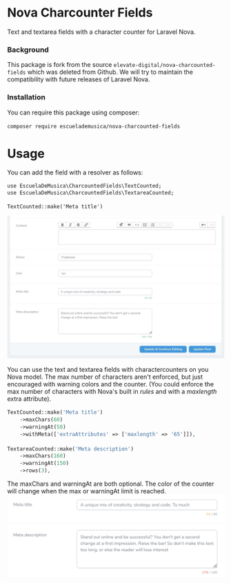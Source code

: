 # Nova Charcounter Fields

Text and textarea fields with a character counter for Laravel Nova.

### Background

This package is fork from the source `elevate-digital/nova-charcounted-fields` which was deleted from Github. We will try to maintain the compatibility with future releases of Laravel Nova.

### Installation

You can require this package using composer:

`composer require escuelademusica/nova-charcounted-fields`

# Usage

You can add the field with a resolver as follows:

```
use EscuelaDeMusica\CharcountedFields\TextCounted;
use EscuelaDeMusica\CharcountedFields\TextareaCounted;

TextCounted::make('Meta title')
```

![Image of character counter](docs/screenshot.jpg)

You can use the text and textarea fields with charactercounters on you Nova model. The max number of characters aren't enforced, but just encouraged with warning colors and the counter. (You could enforce the max number of characters with Nova's built in _rules_ and with a _maxlength_ extra attribute).

```php
TextCounted::make('Meta title')
    ->maxChars(60)
    ->warningAt(50)
    ->withMeta(['extraAttributes' => ['maxlength' => '65']]),

TextareaCounted::make('Meta description')
    ->maxChars(160)
    ->warningAt(150)
    ->rows(3),
```

The maxChars and warningAt are both optional. The color of the counter will change when the max or warningAt limit is reached.
![Image of character counter with indication](docs/screenshot-errors.jpg)
